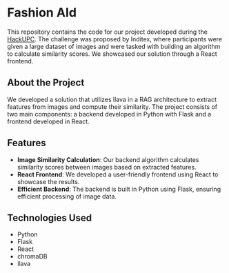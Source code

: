 # Fashion AId

This repository contains the code for our project developed during the [HackUPC](h[ttps://www.inditexhackathon.com/](https://hackupc.com/)). The challenge was proposed by Inditex, where participants were given a large dataset of images and were tasked with building an algorithm to calculate similarity scores. We showcased our solution through a React frontend.

## About the Project
We developed a solution that utilizes llava in a RAG architecture to extract features from images and compute their similarity. The project consists of two main components: a backend developed in Python with Flask and a frontend developed in React.

## Features
- **Image Similarity Calculation**: Our backend algorithm calculates similarity scores between images based on extracted features.
- **React Frontend**: We developed a user-friendly frontend using React to showcase the results.
- **Efficient Backend**: The backend is built in Python using Flask, ensuring efficient processing of image data.

## Technologies Used
- Python
- Flask
- React
- chromaDB
- llava
